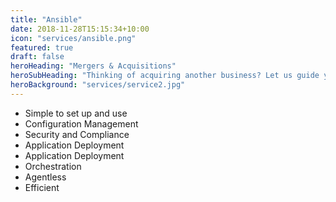 ```yaml
---
title: "Ansible"
date: 2018-11-28T15:15:34+10:00
icon: "services/ansible.png"
featured: true
draft: false
heroHeading: "Mergers & Acquisitions"
heroSubHeading: "Thinking of acquiring another business? Let us guide you through the process."
heroBackground: "services/service2.jpg"
---
```


<!-- &#8226; Simple to set up and use\
&#8226; Configuration Management\
&#8226; Security and Compliance\
&#8226; Application Deployment\
&#8226; Application Deployment\
&#8226; Orchestration\
&#8226; Agentless\
&#8226; Efficient -->

- Simple to set up and use
- Configuration Management
- Security and Compliance
- Application Deployment
- Application Deployment
- Orchestration
- Agentless
- Efficient

